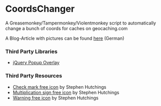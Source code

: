 # CoordsChanger
A Greasemonkey/Tampermonkey/Violentmonkey script to automatically change a bunch of coords for caches on geocaching.com

A Blog-Article with pictures can be found [here](http://blog.dennistreysa.xyz/?p=438) (German)

### Third Party Libraries
- [jQuery Popup Overlay](http://dev.vast.com/jquery-popup-overlay/)

### Third Party Resources
- [Check mark free icon](http://www.flaticon.com/free-icon/check-mark_2775#term=correct&page=1&position=10) by Stephen Hutchings
- [Multiplication sign free icon](http://www.flaticon.com/free-icon/multiplication-sign_2759) by Stephen Hutchings
- [Warning free icon](http://www.flaticon.com/free-icon/warning_2593) by Stephen Hutchings
